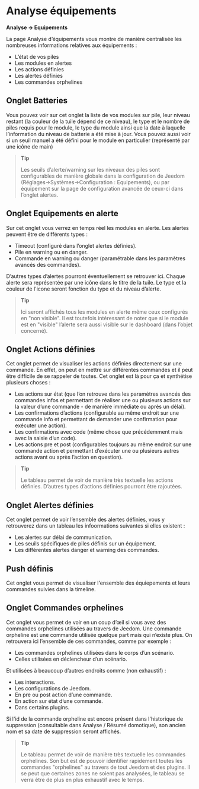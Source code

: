 # Analyse équipements
**Analyse → Equipements**

La page Analyse d’équipements vous montre de manière centralisée les nombreuses informations relatives aux équipements :

- L’état de vos piles
- Les modules en alertes
- Les actions définies
- Les alertes définies
- Les commandes orphelines

## Onglet Batteries

Vous pouvez voir sur cet onglet la liste de vos modules sur pile, leur niveau restant (la couleur de la tuile dépend de ce niveau), le type et le nombre de piles requis pour le module, le type du module ainsi que la date à laquelle l’information du niveau de batterie a été mise à jour. Vous pouvez aussi voir si un seuil manuel a été défini pour le module en particulier (représenté par une icône de main)

> **Tip**
>
> Les seuils d’alerte/warning sur les niveaux des piles sont configurables de manière globale dans la configuration de Jeedom (Réglages→Systèmes→Configuration : Equipements), ou par équipement sur la page de configuration avancée de ceux-ci dans l’onglet alertes.

## Onglet Equipements en alerte

Sur cet onglet vous verrez en temps réel les modules en alerte. Les alertes peuvent être de différents types :

- Timeout (configuré dans l’onglet alertes définies).
- Pile en warning ou en danger.
- Commande en warning ou danger (paramétrable dans les paramètres avancés des commandes).

D’autres types d’alertes pourront éventuellement se retrouver ici.
Chaque alerte sera représentée par une icône dans le titre de la tuile. Le type et la couleur de l'icone seront fonction du type et du niveau d’alerte.

> **Tip**
>
> Ici seront affichés tous les modules en alerte même ceux configurés en "non visible". Il est toutefois intéressant de noter que si le module est en "visible" l’alerte sera aussi visible sur le dashboard (dans l’objet concerné).

## Onglet Actions définies

Cet onglet permet de visualiser les actions définies directement sur une commande. En effet, on peut en mettre sur différentes commandes et il peut être difficile de se rappeler de toutes. Cet onglet est là pour ça et synthétise plusieurs choses :

- Les actions sur état (que l’on retrouve dans les paramètres avancés des commandes infos et permettant de réaliser une ou plusieurs actions sur la valeur d’une commande - de manière immédiate ou après un délai).
- Les confirmations d’actions (configurable au même endroit sur une commande info et permettant de demander une confirmation pour exécuter une action).
- Les confirmations avec code (même chose que précédemment mais avec la saisie d’un code).
- Les actions pre et post (configurables toujours au même endroit sur une commande action et permettant d’exécuter une ou plusieurs autres actions avant ou après l’action en question).

> **Tip**
>
> Le tableau permet de voir de manière très textuelle les actions définies. D’autres types d’actions définies pourront être rajoutées.

## Onglet Alertes définies

Cet onglet permet de voir l’ensemble des alertes définies, vous y retrouverez dans un tableau les infoormations suivantes si elles existent :

- Les alertes sur délai de communication.
- Les seuils spécifiques de piles définis sur un équipement.
- Les différentes alertes danger et warning des commandes.

## Push définis

Cet onglet vous permet de visualiser l'ensemble des équiepements et leurs commandes suivies dans la timeline.

## Onglet Commandes orphelines

Cet onglet vous permet de voir en un coup d’œil si vous avez des commandes orphelines utilisées au travers de Jeedom. Une commande orpheline est une commande utilisée quelque part mais qui n’existe plus. On retrouvera ici l’ensemble de ces commandes, comme par exemple :

- Les commandes orphelines utilisées dans le corps d’un scénario.
- Celles utilisées en déclencheur d’un scénario.

Et utilisées à beaucoup d’autres endroits comme (non exhaustif) :
- Les interactions.
- Les configurations de Jeedom.
- En pre ou post action d’une commande.
- En action sur état d’une commande.
- Dans certains plugins.

Si l'id de la commande orpheline est encore présent dans l'historique de suppression (consultable dans Analyse / Résumé domotique), son ancien nom et sa date de suppression seront affichés.

> **Tip**
>
> Le tableau permet de voir de manière très textuelle les commandes orphelines. Son but est de pouvoir identifier rapidement toutes les commandes "orphelines" au travers de tout Jeedom et des plugins. Il se peut que certaines zones ne soient pas analysées, le tableau se verra être de plus en plus exhaustif avec le temps.
